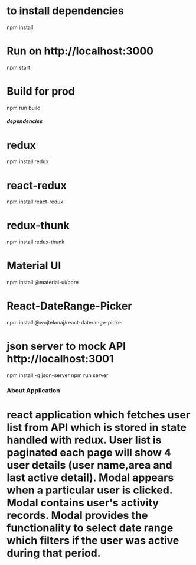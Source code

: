 
# to install dependencies
npm install

# Run on http://localhost:3000
npm start

# Build for prod
npm run build

##### dependencies

# redux
npm install redux

# react-redux
npm install react-redux

# redux-thunk
npm install redux-thunk

# Material UI
npm install @material-ui/core

# React-DateRange-Picker
npm install @wojtekmaj/react-daterange-picker

# json server to mock API http://localhost:3001
npm install -g json-server
npm run server

### About Application

# react application which fetches user list from API which is stored in state handled with redux. User list is paginated each page will show 4 user  details (user name,area and last active detail). Modal appears when a particular user is clicked. Modal contains user's activity records. Modal provides the functionality to select date range which filters if the user  was active during that period.
